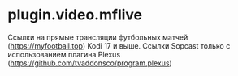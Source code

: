 # plugin.video.mflive
Ссылки на прямые трансляции футбольных матчей (https://myfootball.top)
Kodi 17 и выше.
Ссылки Sopcast только с использованием плагина Plexus (https://github.com/tvaddonsco/program.plexus)
